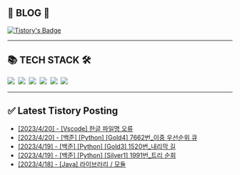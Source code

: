 
<div class='blog' align='left'>
  <h2> 📖 BLOG 📖 </h2>

[![Tistory's Badge](https://github-readme-tistory-card.vercel.app/api/badge?name=준성`s블로그&theme=kakao)](https://dev-wnstjd.tistory.com)

</div>
<hr>
<div class='tech-stack' align='left'>
  <h2> 📚 TECH STACK 🛠 </h2>
  <span stye="">
  <img src="https://img.shields.io/badge/python-3776AB?style=for-the-badge&logo=python&logoColor=white">&nbsp
  <img src="https://img.shields.io/badge/node.js-339933?style=for-the-badge&logo=Node.js&logoColor=white">&nbsp
  <img src="https://img.shields.io/badge/mysql-4479A1?style=for-the-badge&logo=mysql&logoColor=white">&nbsp
  <img src="https://img.shields.io/badge/github-181717?style=for-the-badge&logo=github&logoColor=white">&nbsp
  <img src="https://img.shields.io/badge/javascript-F7DF1E?style=for-the-badge&logo=javascript&logoColor=black">&nbsp
  <img src="https://img.shields.io/badge/amazonaws-232F3E?style=for-the-badge&logo=amazonaws&logoColor=white">&nbsp
  </span>
<hr>

## ✅ Latest Tistory Posting<div class=blog-post text-align='left'>
 - [[2023/4/20] - [Vscode] 한글 파일명 오류](https://dev-wnstjd.tistory.com/394)
 - [[2023/4/20] - [백준] [Python] [Gold4] 7662번_이중 우선순위 큐](https://dev-wnstjd.tistory.com/393)
 - [[2023/4/19] - [백준] [Python] [Gold3] 1520번_내리막 길](https://dev-wnstjd.tistory.com/392)
 - [[2023/4/19] - [백준] [Python] [Silver1] 1991번_트리 순회](https://dev-wnstjd.tistory.com/390)
 - [[2023/4/18] - [Java] 라이브러리 / 모듈](https://dev-wnstjd.tistory.com/389)

</div>
</div>
